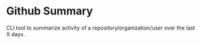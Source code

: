 # Github Summary

CLI tool to summarize activity of a repository/organization/user over the last X days.
